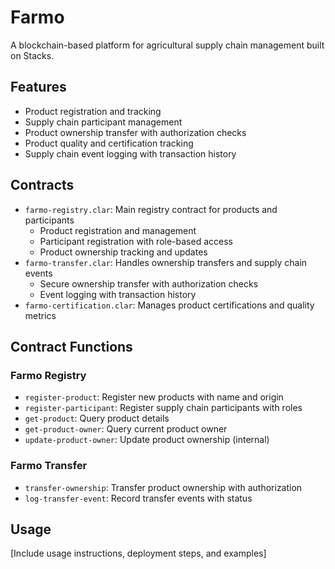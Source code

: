 # Farmo
A blockchain-based platform for agricultural supply chain management built on Stacks.

## Features
- Product registration and tracking
- Supply chain participant management
- Product ownership transfer with authorization checks
- Product quality and certification tracking
- Supply chain event logging with transaction history

## Contracts
- `farmo-registry.clar`: Main registry contract for products and participants
  - Product registration and management
  - Participant registration with role-based access
  - Product ownership tracking and updates
- `farmo-transfer.clar`: Handles ownership transfers and supply chain events
  - Secure ownership transfer with authorization checks
  - Event logging with transaction history
- `farmo-certification.clar`: Manages product certifications and quality metrics

## Contract Functions
### Farmo Registry
- `register-product`: Register new products with name and origin
- `register-participant`: Register supply chain participants with roles
- `get-product`: Query product details
- `get-product-owner`: Query current product owner
- `update-product-owner`: Update product ownership (internal)

### Farmo Transfer
- `transfer-ownership`: Transfer product ownership with authorization
- `log-transfer-event`: Record transfer events with status

## Usage
[Include usage instructions, deployment steps, and examples]
